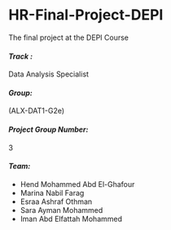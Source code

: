 # HR-Final-Project-DEPI
The final project at the DEPI Course

#### ***Track :*** 
Data Analysis Specialist
 
#### ***Group:*** 
 (ALX-DAT1-G2e)

#### ***Project Group Number:*** 
3
#### ***Team:***
- Hend Mohammed Abd El-Ghafour
- Marina Nabil Farag
- Esraa Ashraf Othman
- Sara Ayman Mohammed
- Iman Abd Elfattah Mohammed

